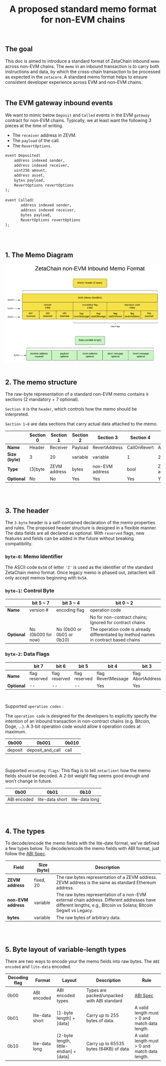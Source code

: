 <h1 style="text-align: center;">A proposed standard memo format for non-EVM chains</h1>
<br>

## The goal

This doc is aimed to introduce a standard format of ZetaChain inbound `memo` across non-EVM chains. The `memo` in an inbound transaction is to carry both instructions and data, by which the cross-chain transaction to be processed as expected in the `zetacore`. A standard memo format helps to ensure consistent developer experience across EVM and non-EVM chains.
<br><br>


## The EVM gateway inbound events

We want to mimic below `Deposit` and `Called` events in the EVM `gateway` contract for non-EVM chains. Typically, we at least want the following 3 pieces at the time of writing.

- The `receiver` address in ZEVM.
- The `payload` of the call.
- The `RevertOptions`.

```
event Deposited(
    address indexed sender,
    address indexed receiver,
    uint256 amount,
    address asset,
    bytes payload,
    RevertOptions revertOptions
);

event Called(
	   address indexed sender,
	   address indexed receiver,
	   bytes payload,
	   RevertOptions revertOptions
);
```
<br><br>


## 1. The Memo Diagram

![](layout.png)<br><br>


## 2. The memo structure

The raw-byte representation of a standard non-EVM memo contains `9` sections (2 mandatory + 7 optional). 

`Section 0` is the `header`, which controls how the memo should be interpreted.

`Section 1~8` are data sections that carry actual data attached to the memo.


|                 | Section 0  | Section 1   | Section 2   | Section 3      | Section 4    | Section 5    | Section 6     | Section 7   | Section 8   |
|-----------------|------------|-------------|-------------|----------------|--------------|--------------|---------------|-------------|-------------|
| **Name**        | Header     | Receiver    | Payload     | RevertAddress  | CallOnRevert | AbortAddress | RevertMessage | reserved    | reserved    |
| **Size (byte)** | 3          | 20          | variable    | variable       | 1            | 20           | variable      | --          | --          |
| **Type**        | [3]byte    | ZEVM address| bytes       | non-EVM address| bool         | ZEVM address | bytes         | --          | --          |
| **Optional**    | No         | No          | Yes         | Yes            | Yes          | Yes          | Yes           | --          | --          |
<br><br>


## 3. The header

The `3-byte` header is a self-contained declaration of the memo properties and rules. The proposed header structure is designed in a flexible manner. The data fields are all declared as optional. With `reserved` flags, new features and fields can be added  in the future without breaking compatibility.

### `byte-0`: Memo Identifier

The ASCII code `0x5A` of letter `'Z'` is used as the identifier of the standard ZetaChain memo format. Once legacy memo is phased out, zetaclient will only accept memos beginning with `0x5A`.


### `byte-1`: Control Byte

|                 | bit 5 ~ 7                       | bit 3 ~ 4                      | bit 0 ~ 2                                                |
|-----------------|---------------------------------|--------------------------------|----------------------------------------------------------|
| **Name**        | version #                       | encoding flag                  | operation code                                           |
|                 |                                 |                                | No for non-contract chains; Ignored for contract chains  |
| **Optional**    | No (0b000 for now)              | No (0b00 or 0b01 or 0b10)      | The operation code is already differentiated by method names in contract based chains |


### `byte-2`: Data Flags

|                 | bit 7         | bit 6        | bit 5         | bit 4             | bit 3            | bit 2            | bit 1             | bit 0            |
|-----------------|---------------|--------------|---------------|-------------------|------------------|------------------|-------------------|------------------|
| **Name**        | flag reserved | flag reserved| flag reserved | flag RevertMessage| flag AbortAddress| flag CallOnRevert| flag RevertAddress| flag Payload     |
| **Optional**    | --            | --           | --            | Yes               | Yes              | Yes              | Yes               | Yes              |
<br>

Supported `operation codes` :

The `operation code` is designed for the developers to explicitly specify the intention of an inbound transaction in non-contract chains (e.g. Bitcoin, Doge, …). A 3-bit operation code would allow `8` operation codes at maximum.

| 0b000      | 0b001            | 0b010      |
|------------|------------------|------------|
| deposit    | deposit_and_call | call       |

<br>


Supported `encoding flags`:
This flag is to tell `zetaclient` how the memo fields should be decoded. A 2-bit weight flag seems good enough and won’t change in future.

| 0b00         | 0b01             | 0b10             |
|--------------|------------------|------------------|
| ABI encoded  | lite-data short  | lite-data long   |
<br><br>


## 4. The types

To decode/encode the memo fields with the lite-date format, we've defined a few types below.
To decode/encode the memo fields with ABI format, just follow the [ABI Spec](https://docs.soliditylang.org/en/develop/abi-spec.html).


|                Field        | Size (byte)  | Description                                                                                                                     |
|-----------------------------|--------------|---------------------------------------------------------------------------------------------------------------------------------|
| **ZEVM address**            | fixed, 20    | The raw bytes representation of a ZEVM address. ZEVM address is the same as standard Ethereum address.                          |
| **non-EVM address**         | variable     | The raw bytes representation of a non-EVM external chain address. Different addresses have different lengths, e.g., Bitcoin vs Solana; Bitcoin Segwit vs Legacy. |
| **bytes**                   | variable     | The raw bytes of arbitrary data.                                                                                                |
<br><br>


## 5. Byte layout of variable-length types

There are two ways to encode your the memo fields into raw bytes. The `ABI encoded` and `lite-data` encoded.

| Decoding flag | Format            | Layout                                  | Description                                   | Rule                                                     |
|---------------|-------------------|-----------------------------------------|-----------------------------------------------|----------------------------------------------------------|
| 0b00          | ABI encoded       | ABI encoded types                       | Types are packed/unpacked with ABI standard   | [ABI Spec](https://docs.soliditylang.org/en/develop/abi-spec.html) |
| 0b01          | lite-data short   | [1-byte length] + [data]                | Carry up to 255 bytes of data.                | A valid length must > 0 and match data length.           |
| 0b10          | lite-data long    | [2-byte length, little-endian] + [data] | Carry up to 65535 bytes (64KB) of data.       | A valid length must > 0 and match data length.           |


